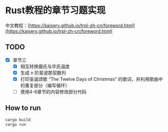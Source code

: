 # Rust教程的章节习题实现

中文教程：[https://kaisery.github.io/trpl-zh-cn/foreword.html](https://kaisery.github.io/trpl-zh-cn/foreword.html)

## TODO

* [x] 章节三
    * [x] 相互转换摄氏与华氏温度 
    * [x] 生成 n 阶斐波那契数列
    * [x] 打印圣诞颂歌 “The Twelve Days of Christmas” 的歌词，并利用歌曲中的重复部分（编写循环）
    * [ ] 使用4-6章节的内容修改部分代码 

## How to run

```bash
cargo build
cargo run
```